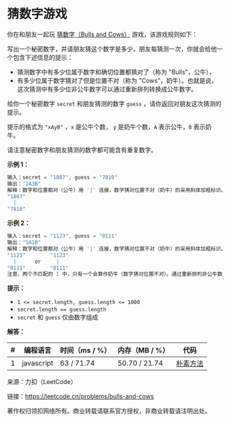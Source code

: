# 猜数字游戏

你在和朋友一起玩 [猜数字（Bulls and Cows）](https://baike.baidu.com/item/%E7%8C%9C%E6%95%B0%E5%AD%97/83200?fromtitle=Bulls+and+Cows&fromid=12003488&fr=aladdin) 游戏，该游戏规则如下：

写出一个秘密数字，并请朋友猜这个数字是多少。朋友每猜测一次，你就会给他一个包含下述信息的提示：

- 猜测数字中有多少位属于数字和确切位置都猜对了（称为 "Bulls"，公牛），
- 有多少位属于数字猜对了但是位置不对（称为 "Cows"，奶牛）。也就是说，这次猜测中有多少位非公牛数字可以通过重新排列转换成公牛数字。

给你一个秘密数字 `secret` 和朋友猜测的数字 `guess` ，请你返回对朋友这次猜测的提示。

提示的格式为 `"xAyB"` ，`x` 是公牛个数， `y` 是奶牛个数，`A` 表示公牛，`B` 表示奶牛。

请注意秘密数字和朋友猜测的数字都可能含有重复数字。

**示例 1：**

``` javascript
输入：secret = "1807", guess = "7810"
输出："1A3B"
解释：数字和位置都对（公牛）用 '|' 连接，数字猜对位置不对（奶牛）的采用斜体加粗标识。
"1807"
  |
"7810"
```

**示例 2：**

``` javascript
输入：secret = "1123", guess = "0111"
输出："1A1B"
解释：数字和位置都对（公牛）用 '|' 连接，数字猜对位置不对（奶牛）的采用斜体加粗标识。
"1123"        "1123"
  |      or     |
"0111"        "0111"
注意，两个不匹配的 1 中，只有一个会算作奶牛（数字猜对位置不对）。通过重新排列非公牛数字，其中仅有一个 1 可以成为公牛数字。
```

**提示：**

- `1 <= secret.length, guess.length <= 1000`
- `secret.length == guess.length`
- `secret` 和 `guess` 仅由数字组成

**解答：**

**#**|**编程语言**|**时间（ms / %）**|**内存（MB / %）**|**代码**
--|--|--|--|--
1|javascript|63 / 71.74|50.70 / 21.74|[朴素方法](./javascript/ac_v1.js)

来源：力扣（LeetCode）

链接：https://leetcode.cn/problems/bulls-and-cows

著作权归领扣网络所有。商业转载请联系官方授权，非商业转载请注明出处。
